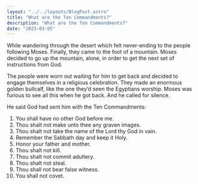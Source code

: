 ```yaml
---
layout: "../../layouts/BlogPost.astro"
title: "What are the Ten Commandments?"
description: "What are the Ten Commandments?"
date: "2023-03-05"
---
```


While wandering through the desert which felt never-ending to the people following Moses. Finally, they came to the foot of a mountain. Moses decided to go up the mountain, alone, in order to get the next set of instructions from God.


The people were worn out waiting for him to get back and decided to engage themselves in a religious celebration. They made an enormous golden bullcalf, like the one they’d seen the Egyptians worship. Moses was furious to see all this when he got back. And he called for silence. 


He said God had sent him with the Ten Commandments:
1. You shall have no other God before me.
2. Thou shalt not make unto thee any graven images. 
3. Thou shalt not take the name of the Lord thy God in vain.
4. Remember the Sabbath day and keep it Holy.
5. Honor your father and mother.
6. Thou shalt not kill.
7. Thou shalt not commit adultery. 
8. Thou shalt not steal.
9. Thou shall not bear false witness.
10. You shall not covet.
